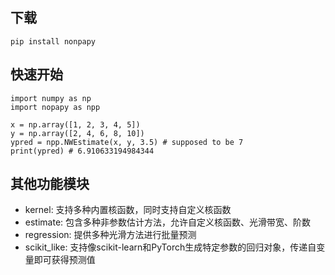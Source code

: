 ## 下载
`
pip install nonpapy
`

## 快速开始
```
import numpy as np
import nopapy as npp

x = np.array([1, 2, 3, 4, 5])
y = np.array([2, 4, 6, 8, 10])
ypred = npp.NWEstimate(x, y, 3.5) # supposed to be 7
print(ypred) # 6.910633194984344
```

## 其他功能模块
- kernel: 支持多种内置核函数，同时支持自定义核函数
- estimate: 包含多种非参数估计方法，允许自定义核函数、光滑带宽、阶数
- regression: 提供多种光滑方法进行批量预测
- scikit_like: 支持像scikit-learn和PyTorch生成特定参数的回归对象，传递自变量即可获得预测值
